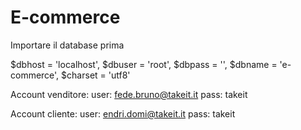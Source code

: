 # E-commerce
Importare il database prima

$dbhost = 'localhost', 
$dbuser = 'root',
$dbpass = '', 
$dbname = 'e-commerce', 
$charset = 'utf8'

Account venditore: 
user: fede.bruno@takeit.it 
pass: takeit

Account cliente:
user: endri.domi@takeit.it
pass: takeit

